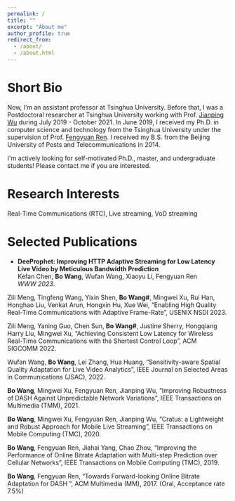 ```yaml
---
permalink: /
title: ""
excerpt: "About me"
author_profile: true
redirect_from: 
  - /about/
  - /about.html
---
```


Short Bio
==

Now, I’m an assistant professor at Tsinghua University. Before that, I was a Postdoctoral researcher at Tsinghua University working with Prof. [Jianping Wu](https://www.cs.tsinghua.edu.cn/csen/info/1059/4003.htm) during July 2019 - October 2021. In June 2019, I received my Ph.D. in computer science and technology from the Tsinghua University under the supervision of Prof. [Fengyuan Ren](http://nns.cs.tsinghua.edu.cn/personal/renfy/renfy.html). I received my B.S. from the Beijing University of Posts and Telecommunications in 2014.

I'm actively looking for self-motivated Ph.D., master, and undergraduate students! Please contact me if you are interested.

Research Interests
==

Real-Time Communications (RTC), Live streaming, VoD streaming

Selected Publications
==

* __DeeProphet: Improving HTTP Adaptive Streaming for Low Latency Live Video by Meticulous Bandwidth Prediction__ \
Kefan Chen, __Bo Wang__, Wufan Wang, Xiaoyu Li, Fengyuan Ren \
_WWW 2023_. 

Zili Meng, Tingfeng Wang, Yixin Shen, __Bo Wang#__, Mingwei Xu, Rui Han, Honghao Liu, Venkat Arun, Hongxin Hu, Xue Wei, “Enabling High Quality Real-Time Communications with Adaptive Frame-Rate”, USENIX NSDI 2023. 

Zili Meng, Yaning Guo, Chen Sun, __Bo Wang#__, Justine Sherry, Hongqiang Harry Liu, Mingwei Xu, “Achieving Consistent Low Latency for Wireless Real-Time Communications with the Shortest Control Loop”, ACM SIGCOMM 2022. 

Wufan Wang, __Bo Wang__, Lei Zhang, Hua Huang, “Sensitivity-aware Spatial Quality Adaptation for
Live Video Analytics”, IEEE Journal on Selected Areas in Communications (JSAC), 2022. 

__Bo Wang__, Mingwei Xu, Fengyuan Ren, Jianping Wu, “Improving Robustness of DASH Against Unpredictable Network Variations”, IEEE Transactions on Multimedia (TMM), 2021.

__Bo Wang__, Mingwei Xu, Fengyuan Ren, Jianping Wu, “Cratus: a Lightweight and Robust Approach for Mobile Live Streaming”, IEEE Transactions on Mobile Computing (TMC), 2020. 

__Bo Wang__, Fengyuan Ren, Jiahai Yang, Chao Zhou, “Improving the Performance of Online Bitrate Adaptation with Multi-step Prediction over Cellular Networks”, IEEE Transactions on Mobile Computing (TMC), 2019. 

__Bo Wang__, Fengyuan Ren, “Towards Forward-looking Online Bitrate Adaptation for DASH ”, ACM Multimedia (MM), 2017. (Oral, Acceptance rate 7.5%)

